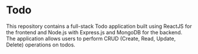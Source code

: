 # Todo
This repository contains a full-stack Todo application built using ReactJS for the frontend and Node.js with Express.js and MongoDB for the backend. The application allows users to perform CRUD (Create, Read, Update, Delete) operations on todos.
